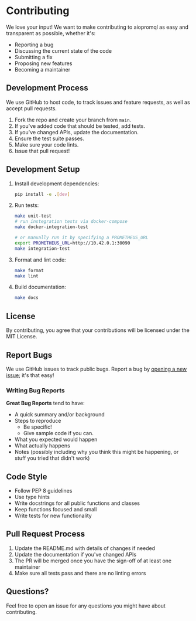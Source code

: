 # Contributing

We love your input! We want to make contributing to aiopromql as easy and transparent as possible, whether it's:

* Reporting a bug
* Discussing the current state of the code
* Submitting a fix
* Proposing new features
* Becoming a maintainer

## Development Process

We use GitHub to host code, to track issues and feature requests, as well as accept pull requests.

1. Fork the repo and create your branch from `main`.
2. If you've added code that should be tested, add tests.
3. If you've changed APIs, update the documentation.
4. Ensure the test suite passes.
5. Make sure your code lints.
6. Issue that pull request!

## Development Setup

1. Install development dependencies:

   ```bash
   pip install -e .[dev]
   ```

2. Run tests:

   ```bash
   make unit-test
   # run instegration tests via docker-compose
   make docker-integration-test 

   # or manually run it by specifying a PROMETHEUS_URL 
   export PROMETHEUS_URL=http://10.42.0.1:30090
   make integration-test
   ```

3. Format and lint code:

   ```bash
   make format
   make lint
   ```

4. Build documentation:

   ```bash
   make docs
   ```

## License

By contributing, you agree that your contributions will be licensed under the MIT License.

## Report Bugs

We use GitHub issues to track public bugs. Report a bug by [opening a new issue](https://github.com/otkt/aiopromql/issues/new); it's that easy!

### Writing Bug Reports

**Great Bug Reports** tend to have:

* A quick summary and/or background
* Steps to reproduce
  * Be specific!
  * Give sample code if you can.
* What you expected would happen
* What actually happens
* Notes (possibly including why you think this might be happening, or stuff you tried that didn't work)

## Code Style

* Follow PEP 8 guidelines
* Use type hints
* Write docstrings for all public functions and classes
* Keep functions focused and small
* Write tests for new functionality

## Pull Request Process

1. Update the README.md with details of changes if needed
2. Update the documentation if you've changed APIs
3. The PR will be merged once you have the sign-off of at least one maintainer
4. Make sure all tests pass and there are no linting errors

## Questions?

Feel free to open an issue for any questions you might have about contributing. 